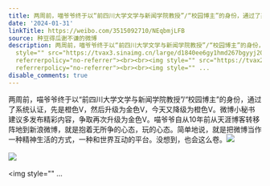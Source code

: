 ```yaml
---
title: 两周前，喵爷爷终于以“前四川大学文学与新闻学院教授”/“校园博主”的身份，通过了系统认证，先是橙色V，然后升级为金色V，今天又降级为橙色V。微博小秘书建议...
date: '2024-01-31'
linkTitle: https://weibo.com/3515092710/NEqbmjLFB
source: 种豆得瓜谢不谦的微博
description: 两周前，喵爷爷终于以“前四川大学文学与新闻学院教授”/“校园博主”的身份，通过了系统认证，先是橙色V，然后升级为金色V，今天又降级为橙色V。微博小秘书建议多发布精彩内容，争取再次升级为金色V。喵爷爷自从10年前从天涯博客转移阵地到新浪微博，就是抱着无所争的心态，玩的心态。简单地说，就是把微博当作一种精神生活的方式，一种和世界互动的平台。没想到，也会这么卷。<img
  style="" src="https://tvax3.sinaimg.cn/large/d1840ee6gy1hmd267bgyyj20xw230k6k.jpg"
  referrerpolicy="no-referrer"><br><br><img style="" src="https://tvax2.sinaimg.cn/large/d1840ee6gy1hmd268ymtkj20xw230toc.jpg"
  referrerpolicy="no-referrer"><br><br><img style="" ...
disable_comments: true
---
```

两周前，喵爷爷终于以“前四川大学文学与新闻学院教授”/“校园博主”的身份，通过了系统认证，先是橙色V，然后升级为金色V，今天又降级为橙色V。微博小秘书建议多发布精彩内容，争取再次升级为金色V。喵爷爷自从10年前从天涯博客转移阵地到新浪微博，就是抱着无所争的心态，玩的心态。简单地说，就是把微博当作一种精神生活的方式，一种和世界互动的平台。没想到，也会这么卷。<img style="" src="https://tvax3.sinaimg.cn/large/d1840ee6gy1hmd267bgyyj20xw230k6k.jpg" referrerpolicy="no-referrer"><br><br><img style="" src="https://tvax2.sinaimg.cn/large/d1840ee6gy1hmd268ymtkj20xw230toc.jpg" referrerpolicy="no-referrer"><br><br><img style="" ...